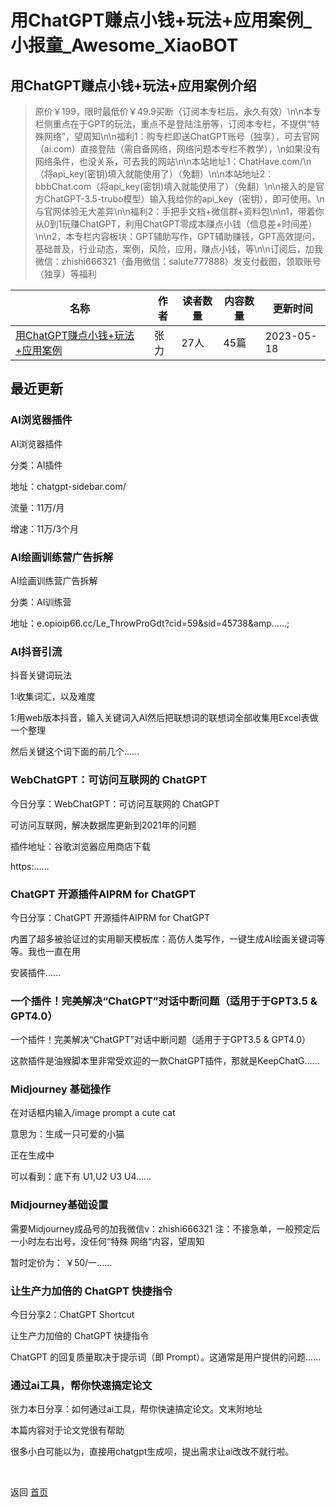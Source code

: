 # 用ChatGPT赚点小钱+玩法+应用案例_小报童_Awesome_XiaoBOT

## 用ChatGPT赚点小钱+玩法+应用案例介绍
> 原价￥199，限时最低价￥49.9买断（订阅本专栏后，永久有效）\n\n本专栏侧重点在于GPT的玩法，重点不是登陆注册等，订阅本专栏，不提供“特殊网络”，望周知\n\n福利1：购专栏即送ChatGPT账号（独享），可去官网（ai.com）直接登陆（需自备网络，网络问题本专栏不教学），\n如果没有网络条件，也没关系，可去我的网站\n\n本站地址1：ChatHave.com/\n（将api_key(密钥)填入就能使用了）（免翻）\n\n本站地址2：bbbChat.com（将api_key(密钥)填入就能使用了）（免翻）\n\n接入的是官方ChatGPT-3.5-trubo模型）输入我给你的api_key（密钥），即可使用。\n与官网体验无大差异\n\n福利2：手把手文档+微信群+资料包\n\n1，带着你从0到1玩赚ChatGPT，利用ChatGPT零成本赚点小钱（信息差+时间差）\n\n2，本专栏内容板块：GPT辅助写作，GPT辅助赚钱，GPT高效提问，基础普及，行业动态，案例，风险，应用，赚点小钱，等\n\n订阅后，加我微信：zhishi666321（备用微信：salute777888）发支付截图，领取账号（独享）等福利  
  


|名称|作者|读者数量|内容数量|更新时间|
|---|---|---|---|---|
|[用ChatGPT赚点小钱+玩法+应用案例](https://xiaobot.net/p/zhishi666321?refer=0b133df9-27dc-423b-8101-639049001c13)|张力|27人|45篇|2023-05-18|

## 最近更新
### AI浏览器插件

AI浏览器插件

分类：AI插件

地址：chatgpt-sidebar.com/

流量：11万/月

增速：11万/3个月

### AI绘画训练营广告拆解

AI绘画训练营广告拆解

分类：AI训练营

地址：e.opioip66.cc/Le_ThrowProGdt?cid=59&sid=45738&amp......;

### AI抖音引流

抖音关键词玩法

1∶收集词汇，以及难度

1:用web版本抖音，输入关键词入AI然后把联想词的联想词全部收集用Excel表做一个整理

然后关键这个词下面的前几个......

### WebChatGPT：可访问互联网的 ChatGPT

今日分享：WebChatGPT：可访问互联网的 ChatGPT

可访问互联网，解决数据库更新到2021年的问题

插件地址：谷歌浏览器应用商店下载

https:......

### ChatGPT 开源插件AIPRM for ChatGPT

今日分享：ChatGPT 开源插件AIPRM for ChatGPT

内置了超多被验证过的实用聊天模板库：高仿人类写作，一键生成AI绘画关键词等等。我也一直在用

安装插件......

### ​一个插件！完美解决“ChatGPT”对话中断问题（适用于于GPT3.5 & GPT4.0）

​一个插件！完美解决“ChatGPT”对话中断问题（适用于于GPT3.5 & GPT4.0）

这款插件是油猴脚本里非常受欢迎的一款ChatGPT插件，那就是KeepChatG......

### Midjourney 基础操作

在对话框内输入/image prompt a cute cat

意思为：生成一只可爱的小猫

正在生成中

可以看到：底下有 U1,U2 U3 U4......

### Midjourney基础设置

需要Midjourney成品号的加我微信v：zhishi666321 注：不接急单，一般预定后一小时左右出号，没任何“特殊 网络“内容，望周知

暂时定价为： ￥50/一......

### 让生产力加倍的 ChatGPT 快捷指令

今日分享2：ChatGPT Shortcut

让生产力加倍的 ChatGPT 快捷指令

ChatGPT 的回复质量取决于提示词（即 Prompt）。这通常是用户提供的问题......

### 通过ai工具，帮你快速搞定论文

张力本日分享：如何通过ai工具，帮你快速搞定论文。文末附地址

本篇内容对于论文党很有帮助

很多小白可能以为，直接用chatgpt生成呗，提出需求让ai改改不就行啦。


<a href="https://github.com/Reno9527/awesome-xiaobot" style="color: white; text-decoration: none;">awesome-xiaobot</a>

返回 [首页](../README.md)
